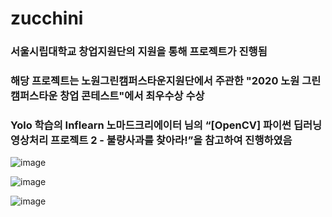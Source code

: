 # zucchini
### 서울시립대학교 창업지원단의 지원을 통해 프로젝트가 진행됨
### 해당 프로젝트는 노원그린캠퍼스타운지원단에서 주관한 "2020 노원 그린 캠퍼스타운 창업 콘테스트"에서 최우수상 수상

### Yolo 학습의 Inflearn 노마드크리에이터 님의 “[OpenCV] 파이썬 딥러닝 영상처리 프로젝트 2 - 불량사과를 찾아라!”을 참고하여 진행하였음

![image](https://user-images.githubusercontent.com/59859965/175228575-40b98ccf-5137-40a8-99d6-a695c881efba.png)


![image](https://user-images.githubusercontent.com/59859965/175228808-301c9b41-17bd-4ebf-ab3b-470ea7796057.png)


![image](https://user-images.githubusercontent.com/59859965/175231394-ed19226f-ecf5-4df9-ae2b-97938339694b.png)

